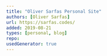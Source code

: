 ```yaml
---
title: "Oliver Sarfas Personal Site"
authors: [Oliver Sarfas]
url: https://sarfas.codes/
added: 2019-08-21
types: [personal, blog]
repo: 
usedGenerator: true
---
```

